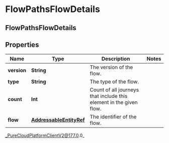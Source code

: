 # FlowPathsFlowDetails

## FlowPathsFlowDetails

## Properties

|Name | Type | Description | Notes|
|------------ | ------------- | ------------- | -------------|
| **version** | **String** | The version of the flow. | |
| **type** | **String** | The type of the flow. | |
| **count** | **Int** | Count of all journeys that include this element in the given flow. | |
| **flow** | [**AddressableEntityRef**](AddressableEntityRef) | The identifier of the flow. | |



_PureCloudPlatformClientV2@177.0.0_
